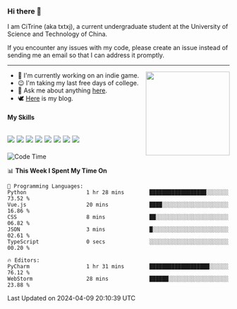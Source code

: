### Hi there 👋

I am CiTrine (aka txtxj), a current undergraduate student at the University of Science and Technology of China.

If you encounter any issues with my code, please create an issue instead of sending me an email so that I can address it promptly.

---

<img align="right" height="190" src="http://github-profile-summary-cards.vercel.app/api/cards/stats?username=txtxj&theme=vue">

- 🌱 I'm currently working on an indie game.
- 😉 I'm taking my last free days of college.
- 💬 Ask me about anything [here](https://github.com/txtxj/txtxj/issues).
- 🕊️ [Here](https://txtxj.top) is my blog.

#### My Skills

![](https://img.shields.io/badge/Unity-000000?logo=unity&logoColor=fff)
![](https://img.shields.io/badge/C%23-239120?logo=csharp&logoColor=fff)
![](https://img.shields.io/badge/Python-3e74a2?logo=python&logoColor=fff)
![](https://img.shields.io/badge/C++-65318e?logo=cplusplus&logoColor=fff)
![](https://img.shields.io/badge/C-5654a2?logo=c&logoColor=fff)
![](https://img.shields.io/badge/Vue-4FC08D?logo=vuedotjs&logoColor=fff)
![](https://img.shields.io/badge/Blender-f5792a?logo=blender&logoColor=fff)
![](https://img.shields.io/badge/MS%20SQL-cc2927?logo=microsoftsqlserver&logoColor=fff)
---

<!--START_SECTION:waka-->
![Code Time](http://img.shields.io/badge/Code%20Time-1%2C751%20hrs%2023%20mins-blue)

📊 **This Week I Spent My Time On** 

```text
💬 Programming Languages: 
Python                   1 hr 28 mins        ██████████████████░░░░░░░   73.52 % 
Vue.js                   20 mins             ████░░░░░░░░░░░░░░░░░░░░░   16.86 % 
CSS                      8 mins              ██░░░░░░░░░░░░░░░░░░░░░░░   06.82 % 
JSON                     3 mins              █░░░░░░░░░░░░░░░░░░░░░░░░   02.61 % 
TypeScript               0 secs              ░░░░░░░░░░░░░░░░░░░░░░░░░   00.20 % 

🔥 Editors: 
PyCharm                  1 hr 31 mins        ███████████████████░░░░░░   76.12 % 
WebStorm                 28 mins             ██████░░░░░░░░░░░░░░░░░░░   23.88 % 
```


 Last Updated on 2024-04-09 20:10:39 UTC
<!--END_SECTION:waka-->
